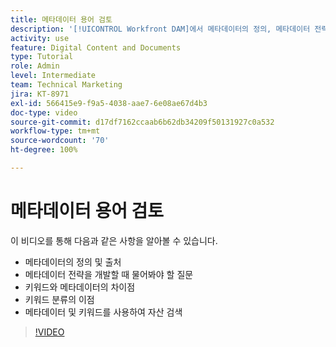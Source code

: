 ```yaml
---
title: 메타데이터 용어 검토
description: '[!UICONTROL Workfront DAM]에서 메타데이터의 정의, 메타데이터 전략을 개발할 때 물어봐야 할 질문 및 기타 사항에 대해 알아봅니다.'
activity: use
feature: Digital Content and Documents
type: Tutorial
role: Admin
level: Intermediate
team: Technical Marketing
jira: KT-8971
exl-id: 566415e9-f9a5-4038-aae7-6e08ae67d4b3
doc-type: video
source-git-commit: d17df7162ccaab6b62db34209f50131927c0a532
workflow-type: tm+mt
source-wordcount: '70'
ht-degree: 100%

---
```


# 메타데이터 용어 검토

이 비디오를 통해 다음과 같은 사항을 알아볼 수 있습니다.

* 메타데이터의 정의 및 출처
* 메타데이터 전략을 개발할 때 물어봐야 할 질문
* 키워드와 메타데이터의 차이점
* 키워드 분류의 이점
* 메타데이터 및 키워드를 사용하여 자산 검색

>[!VIDEO](https://video.tv.adobe.com/v/335234/?quality=12&learn=on&enablevpops)
